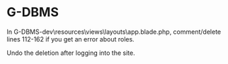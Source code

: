 # G-DBMS


In G-DBMS-dev\resources\views\layouts\app.blade.php, comment/delete lines 112-162 if you get an error about roles.

Undo the deletion after logging into the site.